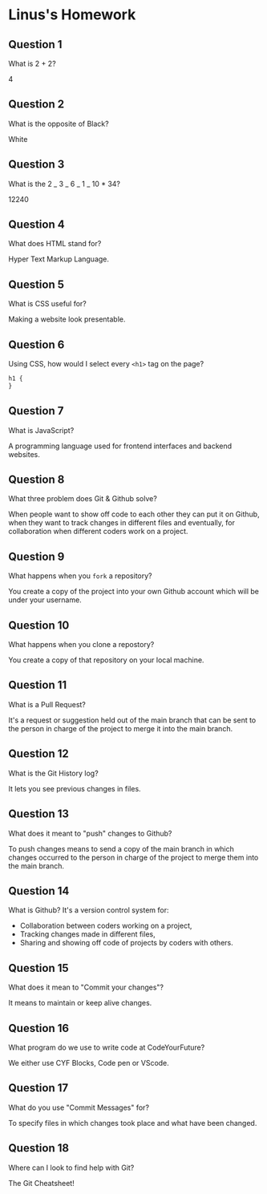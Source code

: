 # Linus's Homework

## Question 1

What is 2 + 2?

4

## Question 2

What is the opposite of Black?

White

## Question 3

What is the 2 _ 3 _ 6 _ 1 _ 10 \* 34?

12240

## Question 4

What does HTML stand for?

Hyper Text Markup Language.

## Question 5

What is CSS useful for?

Making a website look presentable.

## Question 6

Using CSS, how would I select every `<h1>` tag on the page?

```css
h1 {
}
```

## Question 7

What is JavaScript?

A programming language used for frontend interfaces and backend websites.

## Question 8

What three problem does Git & Github solve?

When people want to show off code to each other they can put it on Github,
when they want to track changes in different files and eventually, for collaboration when different coders work on a project.

## Question 9

What happens when you `fork` a repository?

You create a copy of the project into your own Github account which will be under your username.

## Question 10

What happens when you clone a repostory?

You create a copy of that repository on your local machine.

## Question 11

What is a Pull Request?

It's a request or suggestion held out of the main branch that can be sent to the person in charge of the project to merge it into the main branch.

## Question 12

What is the Git History log?

It lets you see previous changes in files.

## Question 13

What does it meant to "push" changes to Github?

To push changes means to send a copy of the main branch in which changes occurred to the person in charge of the project to merge them into the main branch.

## Question 14

What is Github?
It's a version control system for:

- Collaboration between coders working on a project,
- Tracking changes made in different files,
- Sharing and showing off code of projects by coders with others.

## Question 15

What does it mean to "Commit your changes"?

It means to maintain or keep alive changes.

## Question 16

What program do we use to write code at CodeYourFuture?

We either use CYF Blocks, Code pen or VScode.

## Question 17

What do you use "Commit Messages" for?

To specify files in which changes took place and what have been changed.

## Question 18

Where can I look to find help with Git?

The Git Cheatsheet!
